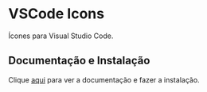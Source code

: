 # VSCode Icons

Ícones para Visual Studio Code.

## Documentação e Instalação

Clique [aqui](https://marketplace.visualstudio.com/items?itemName=robertohuertasm.vscode-icons) para ver a documentação e fazer a instalação.

